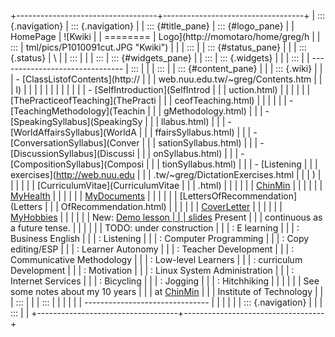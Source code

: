 +-----------------------------------+-----------------------------------+
| ::: {.navigation}                 | ::: {.navigation}                 |
| ::: {#title_pane}                 | ::: {#logo_pane}                  |
| HomePage                          | ![Kwiki                           |
| ========                          | Logo](http://momotaro/home/greg/h |
| :::                               | tml/pics/P1010091cut.JPG "Kwiki") |
|                                   | :::                               |
| ::: {#status_pane}                |                                   |
| ::: {.status}                     | \                                 |
| :::                               |                                   |
| :::                               | ::: {#widgets_pane}               |
| :::                               | ::: {.widgets}                    |
|                                   | :::                               |
| -------------------------------   | :::                               |
|                                   | :::                               |
| ::: {#content_pane}               |                                   |
| ::: {.wiki}                       |                                   |
| -   [ClassListofContents](http:// |                                   |
| web.nuu.edu.tw/~greg/Contents.htm |                                   |
| l)                                |                                   |
|                                   |                                   |
| <!-- -->                          |                                   |
|                                   |                                   |
| -   [SelfIntroduction](SelfIntrod |                                   |
| uction.html)                      |                                   |
|                                   |                                   |
| [ThePracticeofTeaching](ThePracti |                                   |
| ceofTeaching.html)                |                                   |
|                                   |                                   |
| -   [TeachingMethodology](Teachin |                                   |
| gMethodology.html)                |                                   |
| -   [SpeakingSyllabus](SpeakingSy |                                   |
| llabus.html)                      |                                   |
| -   [WorldAffairsSyllabus](WorldA |                                   |
| ffairsSyllabus.html)              |                                   |
| -   [ConversationSyllabus](Conver |                                   |
| sationSyllabus.html)              |                                   |
| -   [DiscussionSyllabus](Discussi |                                   |
| onSyllabus.html)                  |                                   |
| -   [CompositionSyllabus](Composi |                                   |
| tionSyllabus.html)                |                                   |
| -   [Listening                    |                                   |
|     exercises](http://web.nuu.edu |                                   |
| .tw/~greg/DictationExercises.html |                                   |
| )                                 |                                   |
|                                   |                                   |
| [CurriculumVitae](CurriculumVitae |                                   |
| .html)                            |                                   |
|                                   |                                   |
| [ChinMin](ChinMin.html)           |                                   |
|                                   |                                   |
| [MyHealth](MyHealth.html)         |                                   |
|                                   |                                   |
| [MyDocuments](MyDocuments.html)   |                                   |
|                                   |                                   |
| [LettersOfRecommendation](Letters |                                   |
| OfRecommendation.html)            |                                   |
|                                   |                                   |
| [CoverLetter](CoverLetter.html)   |                                   |
|                                   |                                   |
| [MyHobbies](MyHobbies.html)       |                                   |
|                                   |                                   |
| New: [Demo lesson                 |                                   |
| slides](pc/index.html) Present    |                                   |
| continuous as a future tense.     |                                   |
|                                   |                                   |
| TODO: under construction          |                                   |
| :   E learning                    |                                   |
| :   Business English              |                                   |
| :   Listening                     |                                   |
| :   Computer Programming          |                                   |
| :   Copy editing/ESP              |                                   |
| :   Learner Autonomy              |                                   |
| :   Teacher Development           |                                   |
| :   Communicative Methodology     |                                   |
| :   Low-level Learners            |                                   |
| :   curriculum Development        |                                   |
| :   Motivation                    |                                   |
| :   Linux System Administration   |                                   |
| :   Internet Services             |                                   |
| :   Bicycling                     |                                   |
| :   Jogging                       |                                   |
| :   Hitchhiking                   |                                   |
|                                   |                                   |
| See some notes about my 10 years  |                                   |
| at [ChinMin](ChinMin.html)        |                                   |
| Institute of Technology           |                                   |
| :::                               |                                   |
| :::                               |                                   |
|                                   |                                   |
| -------------------------------   |                                   |
|                                   |                                   |
| ::: {.navigation}                 |                                   |
| :::                               |                                   |
+-----------------------------------+-----------------------------------+
